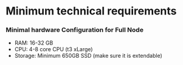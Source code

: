 # Minimum technical requirements

### Minimal hardware Configuration for Full Node

* RAM: 16-32 GB
* CPU: 4-8 core CPU (t3 xLarge)
* Storage: Minimum 650GB SSD (make sure it is extendable)
